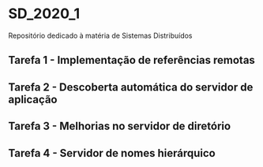 # SD_2020_1

Repositório dedicado à matéria de Sistemas Distribuídos

## Tarefa 1 - Implementação de referências remotas

## Tarefa 2 - Descoberta automática do servidor de aplicação

## Tarefa 3 - Melhorias no servidor de diretório

## Tarefa 4 - Servidor de nomes hierárquico
